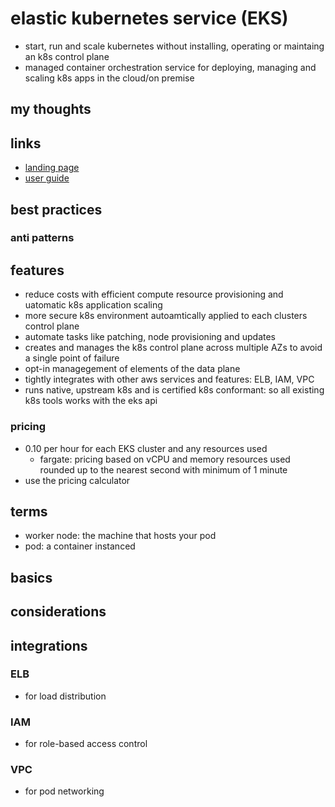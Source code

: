 # elastic kubernetes service (EKS)

- start, run and scale kubernetes without installing, operating or maintaing an k8s control plane
- managed container orchestration service for deploying, managing and scaling k8s apps in the cloud/on premise

## my thoughts

## links

- [landing page](https://aws.amazon.com/eks/?did=ap_card&trk=ap_card)
- [user guide](https://docs.aws.amazon.com/eks/latest/userguide/what-is-eks.html)

## best practices

### anti patterns

## features

- reduce costs with efficient compute resource provisioning and uatomatic k8s application scaling
- more secure k8s environment autoamtically applied to each clusters control plane
- automate tasks like patching, node provisioning and updates
- creates and manages the k8s control plane across multiple AZs to avoid a single point of failure
- opt-in managegement of elements of the data plane
- tightly integrates with other aws services and features: ELB, IAM, VPC
- runs native, upstream k8s and is certified k8s conformant: so all existing k8s tools works with the eks api

### pricing

- 0.10 per hour for each EKS cluster and any resources used
  - fargate: pricing based on vCPU and memory resources used rounded up to the nearest second with minimum of 1 minute
- use the pricing calculator

## terms

- worker node: the machine that hosts your pod
- pod: a container instanced

## basics

## considerations

## integrations

### ELB

- for load distribution

### IAM

- for role-based access control

### VPC

- for pod networking
